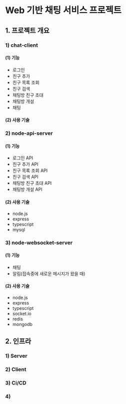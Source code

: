 # Web 기반 채팅 서비스 프로젝트

## 1. 프로젝트 개요
### 1) chat-client
#### (1) 기능
* 로그인
* 친구 추가
* 친구 목록 조회
* 친구 검색
* 채팅방 친구 초대
* 채팅방 개설
* 채팅

#### (2) 사용 기술

### 2) node-api-server
#### (1) 기능
* 로그인 API
* 친구 추가 API
* 친구 목록 조회 API
* 친구 검색 API
* 채팅방 친구 초대 API
* 채팅방 개설 API

#### (2) 사용 기술
* node.js
* express
* typescript
* mysql

### 3) node-websocket-server
#### (1) 기능
* 채팅
* 알림(접속중에 새로운 메시지가 왔을 때)

#### (2) 사용 기술
* node.js
* express
* typescript
* socket.io
* redis
* mongodb

## 2. 인프라
### 1) Server
### 2) Client
### 3) Ci/CD
### 4) 